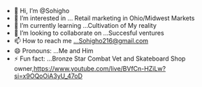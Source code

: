 - 👋 Hi, I’m @Sohigho
- 👀 I’m interested in ... Retail marketing in Ohio/Midwest Markets
- 🌱 I’m currently learning ...Cultivation of My reality
- 💞️ I’m looking to collaborate on ...Succesful ventures
- 📫 How to reach me ...Sohigho216@gmail.com
- 😄 Pronouns: ...Me and Him
- ⚡ Fun fact: ...Bronze Star Combat Vet and Skateboard Shop owner,https://www.youtube.com/live/BVfCn-HZiLw?si=x9OQoOiA3yU_47oD

<!---
Sohigho/Sohigho is a ✨ special ✨ repository because its `README.md` (this file) appears on your GitHub profile.
You can click the Preview link to take a look at your changes.
--->
